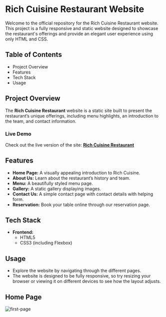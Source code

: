 # Rich Cuisine Restaurant Website

Welcome to the official repository for the Rich Cuisine Restaurant website. This project is a fully responsive and static website designed to showcase the restaurant's offerings and provide an elegant user experience using only HTML and CSS.

## Table of Contents
- Project Overview
- Features
- Tech Stack
- Usage

## Project Overview
The **Rich Cuisine Restaurant** website is a static site built to present the restaurant’s unique offerings, including menu highlights, an introduction to the team, and contact information. 
### Live Demo
Check out the live version of the site: **[Rich Cuisine Restaurant](https://resto-assignment22.netlify.app)**

## Features
- **Home Page:** A visually appealing introduction to Rich Cuisine.
- **About Us:** Learn about the restaurant’s history and team.
- **Menu:** A beautifully styled menu page.
- **Gallery:** A static gallery displaying images.
- **Contact Us:** A simple contact page with contact details with helping form.
- **Reservation:**  Book your table online through our reservation page.

## Tech Stack
- **Frontend:**
    - HTML5
    - CSS3 (including Flexbox)

## Usage
- Explore the website by navigating through the different pages.
- The website is designed to be fully responsive, so try resizing your browser or viewing it on different devices to see how the layout adjusts.

## Home Page

![first-page](https://github.com/user-attachments/assets/7e6744b3-c1cf-4e51-b8b5-790336df4d39)
